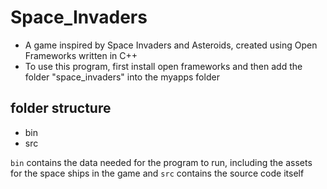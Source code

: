 # Space_Invaders
* A game inspired by Space Invaders and Asteroids, created using Open Frameworks written in C++
* To use this program, first install open frameworks and then add the folder "space_invaders" into the myapps folder

## folder structure
* bin
* src

`bin` contains the data needed for the program to run, including the assets for the space ships in the game
and `src` contains the source code itself
